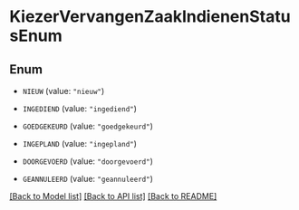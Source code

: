 # KiezerVervangenZaakIndienenStatusEnum

## Enum


* `NIEUW` (value: `"nieuw"`)

* `INGEDIEND` (value: `"ingediend"`)

* `GOEDGEKEURD` (value: `"goedgekeurd"`)

* `INGEPLAND` (value: `"ingepland"`)

* `DOORGEVOERD` (value: `"doorgevoerd"`)

* `GEANNULEERD` (value: `"geannuleerd"`)


[[Back to Model list]](../README.md#documentation-for-models) [[Back to API list]](../README.md#documentation-for-api-endpoints) [[Back to README]](../README.md)


